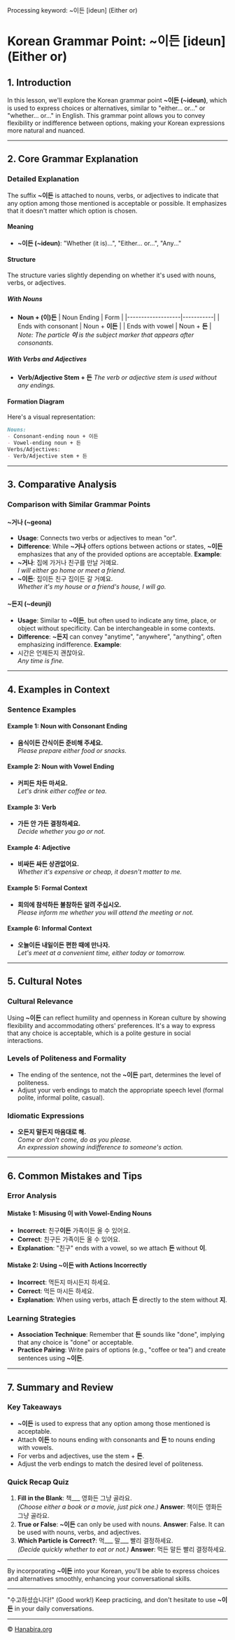 Processing keyword: ~이든 [ideun] (Either or)
# Korean Grammar Point: ~이든 [ideun] (Either or)

## 1. Introduction
In this lesson, we'll explore the Korean grammar point **~이든 (~ideun)**, which is used to express choices or alternatives, similar to "either... or..." or "whether... or..." in English. This grammar point allows you to convey flexibility or indifference between options, making your Korean expressions more natural and nuanced.

---
## 2. Core Grammar Explanation
### Detailed Explanation
The suffix **~이든** is attached to nouns, verbs, or adjectives to indicate that any option among those mentioned is acceptable or possible. It emphasizes that it doesn't matter which option is chosen.
#### Meaning
- **~이든 (~ideun)**: "Whether (it is)...", "Either... or...", "Any..."
#### Structure
The structure varies slightly depending on whether it's used with nouns, verbs, or adjectives.
##### With Nouns
- **Noun + (이)든**
  | Noun Ending       | Form      |
  |-------------------|-----------|
  | Ends with consonant | Noun + **이든** |
  | Ends with vowel     | Noun + **든**   |
*Note: The particle **이** is the subject marker that appears after consonants.*
##### With Verbs and Adjectives
- **Verb/Adjective Stem + 든**
*The verb or adjective stem is used without any endings.*
#### Formation Diagram
Here's a visual representation:
```markdown
Nouns:
- Consonant-ending noun + 이든
- Vowel-ending noun + 든
Verbs/Adjectives:
- Verb/Adjective stem + 든
```
---
## 3. Comparative Analysis
### Comparison with Similar Grammar Points
#### ~거나 (~geona)
- **Usage**: Connects two verbs or adjectives to mean "or".
- **Difference**: While **~거나** offers options between actions or states, **~이든** emphasizes that any of the provided options are acceptable.
**Example**:
- **~거나**: 집에 가거나 친구를 만날 거예요.  
  _I will either go home or meet a friend._
- **~이든**: 집이든 친구 집이든 갈 거예요.  
  _Whether it's my house or a friend's house, I will go._
#### ~든지 (~deunji)
- **Usage**: Similar to **~이든**, but often used to indicate any time, place, or object without specificity. Can be interchangeable in some contexts.
- **Difference**: **~든지** can convey "anytime", "anywhere", "anything", often emphasizing indifference.
**Example**:
- 시간은 언제든지 괜찮아요.  
  _Any time is fine._
---
## 4. Examples in Context
### Sentence Examples
#### Example 1: Noun with Consonant Ending
- **음식이든 간식이든 준비해 주세요.**  
  _Please prepare either food or snacks._
#### Example 2: Noun with Vowel Ending
- **커피든 차든 마셔요.**  
  _Let's drink either coffee or tea._
#### Example 3: Verb
- **가든 안 가든 결정하세요.**  
  _Decide whether you go or not._
#### Example 4: Adjective
- **비싸든 싸든 상관없어요.**  
  _Whether it's expensive or cheap, it doesn't matter to me._
#### Example 5: Formal Context
- **회의에 참석하든 불참하든 알려 주십시오.**  
  _Please inform me whether you will attend the meeting or not._
#### Example 6: Informal Context
- **오늘이든 내일이든 편한 때에 만나자.**  
  _Let's meet at a convenient time, either today or tomorrow._
---
## 5. Cultural Notes
### Cultural Relevance
Using **~이든** can reflect humility and openness in Korean culture by showing flexibility and accommodating others' preferences. It's a way to express that any choice is acceptable, which is a polite gesture in social interactions.
### Levels of Politeness and Formality
- The ending of the sentence, not the **~이든** part, determines the level of politeness.
- Adjust your verb endings to match the appropriate speech level (formal polite, informal polite, casual).
### Idiomatic Expressions
- **오든지 말든지 마음대로 해.**  
  _Come or don't come, do as you please._  
  *An expression showing indifference to someone's action.*
---
## 6. Common Mistakes and Tips
### Error Analysis
#### Mistake 1: Misusing **이** with Vowel-Ending Nouns
- **Incorrect**: 친구**이든** 가족이든 올 수 있어요.
- **Correct**: 친구든 가족이든 올 수 있어요.
- **Explanation**: "친구" ends with a vowel, so we attach **든** without **이**.
#### Mistake 2: Using **~이든** with Actions Incorrectly
- **Incorrect**: 먹든지 마시든지 하세요.
- **Correct**: 먹든 마시든 하세요.
- **Explanation**: When using verbs, attach **든** directly to the stem without **지**.
### Learning Strategies
- **Association Technique**: Remember that **든** sounds like "done", implying that any choice is "done" or acceptable.
- **Practice Pairing**: Write pairs of options (e.g., "coffee or tea") and create sentences using **~이든**.
---
## 7. Summary and Review
### Key Takeaways
- **~이든** is used to express that any option among those mentioned is acceptable.
- Attach **이든** to nouns ending with consonants and **든** to nouns ending with vowels.
- For verbs and adjectives, use the stem + **든**.
- Adjust the verb endings to match the desired level of politeness.
### Quick Recap Quiz
1. **Fill in the Blank**: 책___ 영화든 그냥 골라요.  
   *(Choose either a book or a movie, just pick one.)*
   **Answer**: 책이든 영화든 그냥 골라요.
2. **True or False**: **~이든** can only be used with nouns.
   **Answer**: False. It can be used with nouns, verbs, and adjectives.
3. **Which Particle is Correct?**: 먹___ 말___ 빨리 결정하세요.  
   *(Decide quickly whether to eat or not.)*
   **Answer**: 먹든 말든 빨리 결정하세요.
---
By incorporating **~이든** into your Korean, you'll be able to express choices and alternatives smoothly, enhancing your conversational skills.

---
"수고하셨습니다!" (Good work!) Keep practicing, and don't hesitate to use **~이든** in your daily conversations.

---
© [Hanabira.org](https://hanabira.org)
